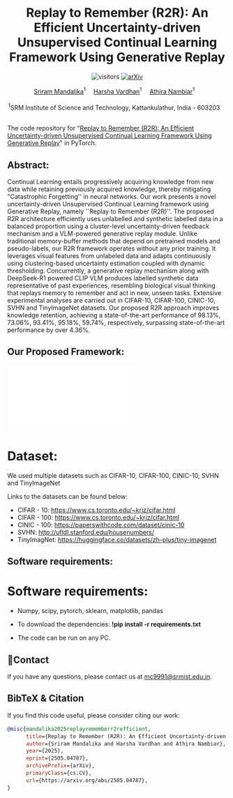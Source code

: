 <div align="center">
  <div>
  <h1>Replay to Remember (R2R): An Efficient Uncertainty-driven Unsupervised Continual Learning Framework Using Generative Replay</h1> 

![visitors](https://visitor-badge.laobi.icu/badge?page_id=srirammandalika.Precognition-CVPR_2025&left_color=green&right_color=red) [![arXiv](https://img.shields.io/badge/arXiv-2505.04787-b31b1b?logo=arxiv&style=flat-square)]()

  </div>

</div>

<div align="center">

<div>
  <a href='https://srirammandalika.github.io/' target='_blank'>Sriram Mandalika</a><sup>1</sup>&emsp;
  <a href='' target='_blank'>Harsha Vardhan</a><sup>1</sup>&emsp;  
  <a href='https://www.srmist.edu.in/faculty/dr-athira-m-nambiar/' target='_blank'>Athira Nambiar</a><sup>1</sup>&emsp;

</div>
<div> <br>
<sup>1</sup>SRM Institute of Science and Technology, Kattankulathur, India - 603203&emsp;


<!--     <a href='' target='_blank'>Enzo Tartaglione</a><sup>1</sup>&emsp;
    <a href='' target='_blank'>Stéphane Lathuilière </a><sup>1</sup> -->


<!-- <sup>2</sup>University of Trento, Italy&emsp; -->
</div>
</div>

<br>

The code repository for "[Replay to Remember (R2R): An Efficient Uncertainty-driven Unsupervised Continual Learning Framework Using Generative Replay]()" in PyTorch.

## Abstract:
Continual Learning entails progressively acquiring knowledge from new data while retaining previously acquired knowledge, thereby mitigating "Catastrophic Forgetting'' in neural networks. Our work presents a novel uncertainty-driven Unsupervised Continual Learning framework using Generative Replay, namely ``Replay to Remember (R2R)''. The proposed R2R architecture efficiently uses unlabelled and synthetic labelled data in a balanced proportion using a cluster-level uncertainty-driven feedback mechanism and a VLM-powered generative replay module. Unlike traditional memory-buffer methods that depend on pretrained models and pseudo-labels, our R2R framework operates without any prior training. It leverages visual features from unlabeled data and adapts continuously using clustering-based uncertainty estimation coupled with dynamic thresholding. Concurrently, a generative replay mechanism along with DeepSeek-R1 powered CLIP VLM produces labelled synthetic data representative of past experiences, resembling biological visual thinking that replays memory to remember and act in new, unseen tasks. Extensive experimental analyses are carried out in CIFAR-10, CIFAR-100, CINIC-10, SVHN and TinyImageNet datasets. Our proposed R2R approach improves knowledge retention, achieving a state-of-the-art performance of 98.13%, 73.06%, 93.41%, 95.18%, 59.74%, respectively, surpassing state-of-the-art performance by over 4.36%.

## Our Proposed Framework:
![The Network](assets/ARCHI_FINAL.pdf)

# Dataset: 
We used multiple datasets such as CIFAR-10, CIFAR-100, CINIC-10, SVHN and TinyImageNet

Links to the datasets can be found below:

- CIFAR - 10: https://www.cs.toronto.edu/~kriz/cifar.html
- CIFAR - 100: https://www.cs.toronto.edu/~kriz/cifar.html
- CINIC - 100: https://paperswithcode.com/dataset/cinic-10
- SVHN: http://ufldl.stanford.edu/housenumbers/
- TinyImagNet: https://huggingface.co/datasets/zh-plus/tiny-imagenet

## Software requirements:

# Software requirements:
- Numpy, scipy, pytorch, sklearn, matplotlib, pandas

- To download the dependencies: **!pip install -r requirements.txt**

- The code can be run on any PC.

## 📧Contact

If you have any questions, please  contact us at [mc9991@srmist.edu.in](mailto:mc9991@srmist.edu.in).

## BibTeX & Citation

If you find this code useful, please consider citing our work:

```bibtex
@misc{mandalika2025replayrememberr2refficient,
      title={Replay to Remember (R2R): An Efficient Uncertainty-driven Unsupervised Continual Learning Framework Using Generative Replay}, 
      author={Sriram Mandalika and Harsha Vardhan and Athira Nambiar},
      year={2025},
      eprint={2505.04787},
      archivePrefix={arXiv},
      primaryClass={cs.CV},
      url={https://arxiv.org/abs/2505.04787}, 
}
```
